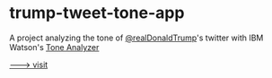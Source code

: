 # trump-tweet-tone-app
A project analyzing the tone of [@realDonaldTrump](https://twitter.com/realDonaldTrump?ref_src=twsrc%5Egoogle%7Ctwcamp%5Eserp%7Ctwgr%5Eauthor)'s twitter with IBM Watson's [Tone Analyzer](https://www.ibm.com/watson/services/tone-analyzer/)

[---> visit](https://trump-twitter-watch.herokuapp.com/927397233741492200)
